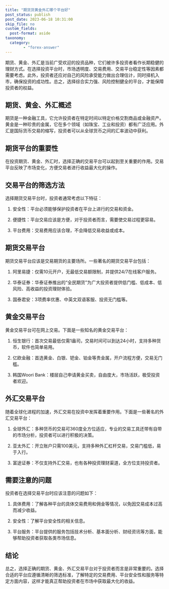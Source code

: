 ```yaml
---
title: "期货货黄金外汇哪个平台好"
post_status: publish
post_date: 2023-06-18 10:31:00
skip_file: no
custom_fields: 
  post-format: aside
taxonomy:
  category:
        - "forex-answer"
---
```


期货、黄金、外汇是当前广受欢迎的投资品种，它们被许多投资者看作长期稳健的理财方式。在选择投资平台时，市场透明度、交易费用、交易平台稳定性等因素都需要考虑。此外，投资者还应对自己的风险承受能力做出合理估计，同时择机入市，确保投资的成功性。总之，选择综合实力强、风险控制健全的平台，才能保障投资者的权益。

## 期货、黄金、外汇概述

期货是一种金融工具，它允许投资者在特定时间以特定价格交割商品或金融资产。黄金是一种珍贵的金属，它在多个领域（如珠宝、工业和投资）都有广泛应用。外汇是国际货币交易的缩写，投资者可以从全球货币之间的汇率波动中获利。

## 期货平台的重要性

在投资期货、黄金、外汇时，选择正确的交易平台可以起到至关重要的作用。交易平台反映了市场变化，方便交易者进行收益最大化的操作。

## 交易平台的筛选方法

选择期货交易平台时，投资者通常考虑以下特征：

1. 安全性：平台必须能够保护投资者在平台上进行的交易和资金。

2. 便捷性：平台交易应该是方便，对于投资者而言，需要使交易过程更容易。

3. 平台费用：交易费用应该合理，不会降低交易收益或成本。

## 期货交易平台

期货交易平台应该是交易期货的主要场所。一些著名的期货交易平台包括：

1. 阿里易捷：仅需10元开户，无最低交易额限制，并提供24/7在线客户服务。

2. 华泰证券：华泰证券推出的“全民期货”为广大投资者提供低门槛、低成本、低风险、高收益的投资理财体验。

3. 国泰君安：3项费率优惠、中英文双语客服、投资无门槛等。

## 黄金交易平台

黄金交易平台可在网上交易。下面是一些知名的黄金交易平台：

1. 恒生银行：首次交易最低仅需1盎司，交易时间可以到达24小时，支持多种货币，软件也简单易用。

2. 亿欧金融：首选黄金、白银、钯金、铂金等贵金属，开户流程方便，交易无门槛。

3. 韩国Woori Bank：楼层自己申请黄金买卖，自由度大，市场活跃，极受投资者欢迎。

## 外汇交易平台

随着全球化进程的加速，外汇交易在投资中发挥着重要作用。下面是一些著名的外汇交易平台：

1. 全球外汇：多种货币的交易可360度全方位适应，专业的交易工具还带有自带的市场分析，投资者可以进行积极的决策。

2. 亚太外汇：开立账户只需100美元，支持多种外汇杠杆交易，交易门槛低，易于入行。

3. 富途证券：不仅支持外汇交易，也有各种投资理财渠道，全方位支持投资者。

## 需要注意的问题

投资者在选择交易平台时应该注意的问题如下：

1. 具体费用：了解各种平台的具体交易费用和佣金等情况，以免因交易成本过高而减少收益。

2. 安全性：了解平台安全性的相关信息。

3. 平台服务：平台提供的服务包括技术分析、基本面分析、财经资讯等方面，能够帮助投资者获取各类市场信息。

## 结论

总之，选择正确的期货、黄金、外汇交易平台对于投资者而言是非常重要的。选择合适的平台应遵循清晰的筛选标准，了解特定的交易费用、平台安全性和服务等特定方面内容，这样才能真正帮助投资者在市场中获取最大化的收益。 
